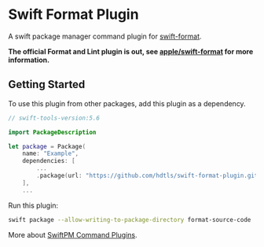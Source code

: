 # Swift Format Plugin
A swift package manager command plugin for [swift-format](https://github.com/apple/swift-format).

**The official Format and Lint plugin is out, see [apple/swift-format](https://github.com/apple/swift-format) for more information.**

## Getting Started
To use this plugin from other packages, add this plugin as a dependency.
```swift
// swift-tools-version:5.6

import PackageDescription

let package = Package(
    name: "Example",
    dependencies: [
        ...
        .package(url: "https://github.com/hdtls/swift-format-plugin.git", from: "1.0.0")
    ],
    ...
```

Run this plugin:
```bash
swift package --allow-writing-to-package-directory format-source-code
```

More about [SwiftPM Command Plugins](https://github.com/apple/swift-evolution/blob/main/proposals/0332-swiftpm-command-plugins.md).
